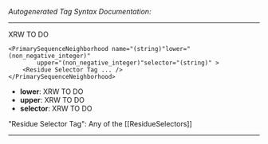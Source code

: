 _Autogenerated Tag Syntax Documentation:_

---
XRW TO DO

```
<PrimarySequenceNeighborhood name="(string)"lower="(non_negative_integer)"
        upper="(non_negative_integer)"selector="(string)" >
    <Residue Selector Tag ... />
</PrimarySequenceNeighborhood>
```

-   **lower**: XRW TO DO
-   **upper**: XRW TO DO
-   **selector**: XRW TO DO


"Residue Selector Tag": Any of the [[ResidueSelectors]]

---
